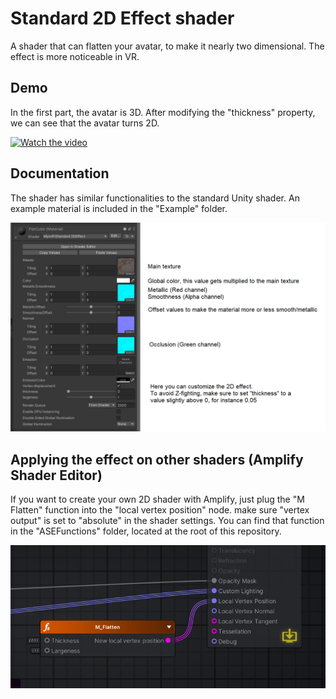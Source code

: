 # Standard 2D Effect shader

A shader that can flatten your avatar, to make it nearly two dimensional. The effect is more noticeable in VR.

## Demo

In the first part, the avatar is 3D.
After modifying the "thickness" property, we can see that the avatar turns 2D.

[![Watch the video]()](https://github.com/MyroG/MyroP-shader-dump/blob/master/2DEffect/Doc/demo.mp4)

## Documentation

The shader has similar functionalities to the standard Unity shader.
An example material is included in the "Example" folder.

![Doc](https://github.com/MyroG/MyroP-shader-dump/blob/master/2DEffect/Doc/Settings.png)

## Applying the effect on other shaders (Amplify Shader Editor)

If you want to create your own 2D shader with Amplify, just plug the "M Flatten" function into the "local vertex position" node. make sure "vertex output" is set to "absolute" in the shader settings.
You can find that function in the "ASEFunctions" folder, located at the root of this repository.

![Amplify](https://github.com/MyroG/MyroP-shader-dump/blob/master/2DEffect/Doc/Amplify.webp)


